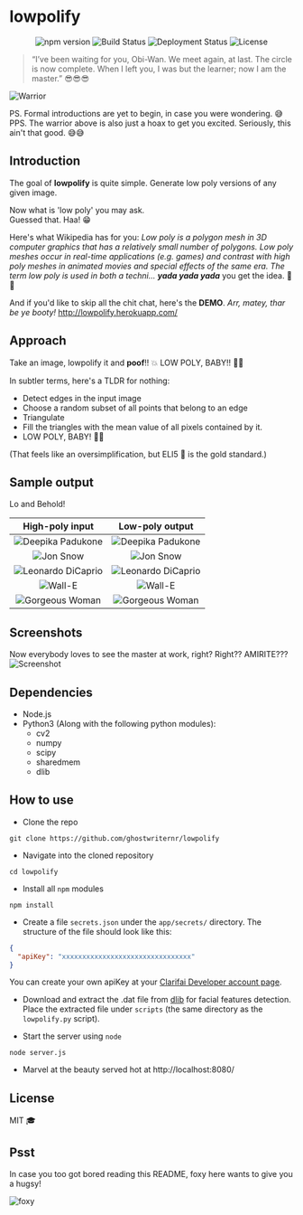 # lowpolify

<p align="center">
  <img src="https://img.shields.io/npm/v/npm.svg?maxAge=2592000" alt="npm version">

  <img src="https://travis-ci.org/ghostwriternr/lowpolify.svg?branch=master" alt="Build Status">

  <img src="https://heroku-badge.herokuapp.com/?app=lowpolify" alt="Deployment Status">

  <img src="https://img.shields.io/npm/l/express.svg" alt="License">
</p>

> “I’ve been waiting for you, Obi-Wan. We meet again, at last. The circle is now complete. When I left you, I was but the learner; now I am the master.” :sunglasses::sunglasses::sunglasses:

![Warrior](images/welcome.gif "Warrior")

PS. Formal introductions are yet to begin, in case you were wondering. :sweat_smile:  
PPS. The warrior above is also just a hoax to get you excited. Seriously, this ain't that good. :sweat_smile::sweat_smile:

## Introduction
The goal of __lowpolify__ is quite simple. Generate low poly versions of any given image.

Now what is 'low poly' you may ask.  
Guessed that. Haa! :grin:  

Here's what Wikipedia has for you: _Low poly is a polygon mesh in 3D computer graphics that has a relatively small number of polygons. Low poly meshes occur in real-time applications (e.g. games) and contrast with high poly meshes in animated movies and special effects of the same era. The term low poly is used in both a techni..._ **_yada yada yada_** you get the idea. :information_desk_person::information_desk_person:  

And if you'd like to skip all the chit chat, here's the **DEMO**. _Arr, matey, thar be ye booty!_
http://lowpolify.herokuapp.com/

## Approach
Take an image, lowpolify it and **poof**!! :boom: LOW POLY, BABY!! :dancer::dancer:  

In subtler terms, here's a TLDR for nothing:
- Detect edges in the input image
- Choose a random subset of all points that belong to an edge
- Triangulate
- Fill the triangles with the mean value of all pixels contained by it.
- LOW POLY, BABY! :dancer::dancer:  

(That feels like an oversimplification, but ELI5 :baby: is the gold standard.)

## Sample output
Lo and Behold!

| High-poly input | Low-poly output |
| :---: |:---:|
| ![Deepika Padukone](images/Deepika-In.jpg) | ![Deepika Padukone](images/Deepika-Out.jpg) |
| ![Jon Snow](images/Jon-In.jpg) | ![Jon Snow](images/Jon-Out.jpg) |
| ![Leonardo DiCaprio](images/Leo-In.jpg) | ![Leonardo DiCaprio](images/Leo-Out.jpg) |
| ![Wall-E](images/Wall-E-In.jpg) | ![Wall-E](images/Wall-E-Out.jpg) |
| ![Gorgeous Woman](images/Woman-In.jpg) | ![Gorgeous Woman](images/Woman-Out.jpg) |

## Screenshots
Now everybody loves to see the master at work, right? Right?? AMIRITE???  
![Screenshot](images/Screenshot.png "Screenshot")

## Dependencies
- Node.js
- Python3 (Along with the following python modules):
    + cv2
    + numpy
    + scipy
    + sharedmem
    + dlib

## How to use
- Clone the repo
```Shell
git clone https://github.com/ghostwriternr/lowpolify
```

- Navigate into the cloned repository
```Shell
cd lowpolify
```

- Install all `npm` modules
```Shell
npm install
```

- Create a file `secrets.json` under the `app/secrets/` directory. The structure of the file should look like this:
```json
{
  "apiKey": "xxxxxxxxxxxxxxxxxxxxxxxxxxxxxxxx"
}
```
You can create your own apiKey at your [Clarifai Developer account page](https://clarifai.com/developer/account/keys).

- Download and extract the .dat file from [dlib](http://dlib.net/files/shape_predictor_68_face_landmarks.dat.bz2) for facial features detection. Place the extracted file under `scripts` (the same directory as the `lowpolify.py` script).

- Start the server using `node`
```Shell
node server.js
```

- Marvel at the beauty served hot at http://localhost:8080/

## License
MIT :mortar_board:

## Psst
In case you too got bored reading this README, foxy here wants to give you a hugsy!  

<p>
  <img src="images/foxy.gif" alt="foxy" longdesc="https://www.behance.net/gallery/40196323/The-Little-Fox"/>
</p>

